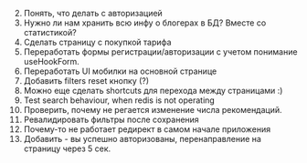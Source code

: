 2. Понять, что делать с авторизацией
3. Нужно ли нам хранить всю инфу о блогерах в БД? Вместе со статистикой?
4. Сделать страницу с покупкой тарифа
5. Переработать формы регистрации/авторизации с учетом понимание useHookForm.
6. Переработать UI мобилки на основной странице
7. Добавить filters reset кнопку (?)
8. Можно еще сделать shortcuts для перехода между страницами :)
9. Test search behaviour, when redis is not operating
10. Проверить, почему не регается изменение числа рекомендаций.
11. Ревалидировать фильтры после сохранения
12. Почему-то не работает редирект в самом начале приложения
13. Добавить - вы успешно авторизованы, перенаправление на страницу через 5 сек.
